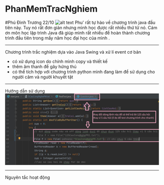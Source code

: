 # PhanMemTracNghiem
#Phú Đình Trương 22/10
![alt text](https://github.com/phudinhtruongk18/PhanMemTracNghiem/blob/master/anh/huongdan/me.png?raw=true)
Phu' rất tự hào về chương trình java đầu tiên này. 
Tuy nó rất đơn giản nhưng mình học được rất nhiều thứ từ nó. 
Cám ơn môn học lập trình Java đã giúp mình rất nhiều để hoàn thành chương trình đầu tiên trong mấy năm học đại học của mình .
*********************
Chương trình trắc nghiệm dựa vào Java Swing và xử lí event cơ bản
* có xử dụng icon do chính mình copy và thiết kế
* thêm âm thanh để gây hứng thú
* có thể tích hợp với chương trình python mình đang làm để sử dụng cho người câm và người khuyết tật
*********************
Hướng dẫn sử dụng
![alt text](https://github.com/phudinhtruongk18/PhanMemTracNghiem/blob/master/anh/huongdan/huongdan.jpg?raw=true)
*********************
Nguyên tắc hoạt động
